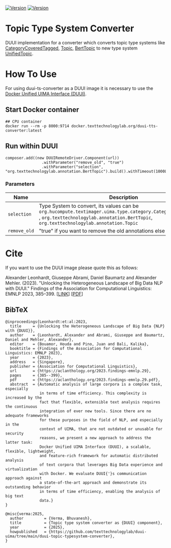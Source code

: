 [![Version](https://img.shields.io/static/v1?label=duui-topic-typesystem-converter&message=0.1.0&color=blue)](https://docker.texttechnologylab.org/v2/duui-transformers-topic/tags/list)
[![Version](https://img.shields.io/static/v1?label=Python&message=3.10&color=green)]()
# Topic Type System Converter

DUUI implementation for a converter which converts topic type systems like
[CategoryCoveredTagged](https://github.com/texttechnologylab/UIMATypeSystem/blob/uima-3/src/main/resources/desc/type/textimager/CategoryCoveredTagged.xml), 
[Topic](https://github.com/texttechnologylab/UIMATypeSystem/blob/uima-3/src/main/resources/desc/type/TypeSystemTopic.xml),
[BertTopic](https://github.com/texttechnologylab/UIMATypeSystem/blob/uima-3/src/main/resources/desc/type/TypeSystemBertTopic.xml) to new type system [UnifiedTopic](https://github.com/texttechnologylab/UIMATypeSystem/blob/uima-3/src/main/resources/desc/type/TypeSystemUnifiedTopic.xml).
# How To Use

For using duui-ts-converter as a DUUI image it is necessary to use the [Docker Unified UIMA Interface (DUUI)](https://github.com/texttechnologylab/DockerUnifiedUIMAInterface).

## Start Docker container

```
## CPU container
docker run --rm -p 8000:9714 docker.texttechnologylab.org/duui-tts-converter:latest
```

## Run within DUUI

```
composer.add((new DUUIRemoteDriver.Component(url))
                .withParameter("remove_old", "true")
                .withParameter("selection", "org.texttechnologylab.annotation.BertTopic").build().withTimeout(1000L));
```

### Parameters

| Name         | Description                                                                                                                                                      |
|--------------|------------------------------------------------------------------------------------------------------------------------------------------------------------------|
| `selection`  | Type System to convert, its values can be `org.hucompute.textimager.uima.type.category.CategoryCoveredTagged ` ,  `org.texttechnologylab.annotation.BertTopic`, `org.texttechnologylab.annotation.Topic` |
| `remove_old` | "true" if you want to remove the old annotations else "false"                                                                                                    |

# Cite

If you want to use the DUUI image please quote this as follows:

Alexander Leonhardt, Giuseppe Abrami, Daniel Baumartz and Alexander Mehler. (2023). "Unlocking the Heterogeneous Landscape of Big Data NLP with DUUI." Findings of the Association for Computational Linguistics: EMNLP 2023, 385–399. [[LINK](https://aclanthology.org/2023.findings-emnlp.29)] [[PDF](https://aclanthology.org/2023.findings-emnlp.29.pdf)] 

## BibTeX

```
@inproceedings{Leonhardt:et:al:2023,
  title     = {Unlocking the Heterogeneous Landscape of Big Data {NLP} with {DUUI}},
  author    = {Leonhardt, Alexander and Abrami, Giuseppe and Baumartz, Daniel and Mehler, Alexander},
  editor    = {Bouamor, Houda and Pino, Juan and Bali, Kalika},
  booktitle = {Findings of the Association for Computational Linguistics: EMNLP 2023},
  year      = {2023},
  address   = {Singapore},
  publisher = {Association for Computational Linguistics},
  url       = {https://aclanthology.org/2023.findings-emnlp.29},
  pages     = {385--399},
  pdf       = {https://aclanthology.org/2023.findings-emnlp.29.pdf},
  abstract  = {Automatic analysis of large corpora is a complex task, especially
               in terms of time efficiency. This complexity is increased by the
               fact that flexible, extensible text analysis requires the continuous
               integration of ever new tools. Since there are no adequate frameworks
               for these purposes in the field of NLP, and especially in the
               context of UIMA, that are not outdated or unusable for security
               reasons, we present a new approach to address the latter task:
               Docker Unified UIMA Interface (DUUI), a scalable, flexible, lightweight,
               and feature-rich framework for automatic distributed analysis
               of text corpora that leverages Big Data experience and virtualization
               with Docker. We evaluate DUUI{'}s communication approach against
               a state-of-the-art approach and demonstrate its outstanding behavior
               in terms of time efficiency, enabling the analysis of big text
               data.}
}

@misc{verma:2025,
  author         = {Verma, Bhuvanesh},
  title          = {Topic type system converter as {DUUI} component},
  year           = {2025},
  howpublished   = {https://github.com/texttechnologylab/duui-uima/tree/main/duui-topic-typesystem-converter},
}

```
